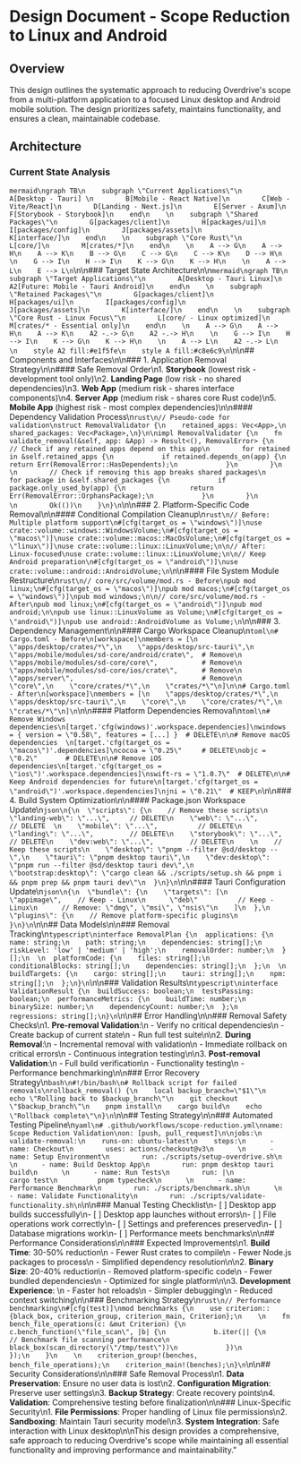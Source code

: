 # Design Document - Scope Reduction to Linux and Android

## Overview

This design outlines the systematic approach to reducing Overdrive's scope from a multi-platform application to a focused Linux desktop and Android mobile solution. The design prioritizes safety, maintains functionality, and ensures a clean, maintainable codebase.

## Architecture

### Current State Analysis

```mermaid\ngraph TB\n    subgraph \"Current Applications\"\n        A[Desktop - Tauri] \n        B[Mobile - React Native]\n        C[Web - Vite/React]\n        D[Landing - Next.js]\n        E[Server - Axum]\n        F[Storybook - Storybook]\n    end\n    \n    subgraph \"Shared Packages\"\n        G[packages/client]\n        H[packages/ui]\n        I[packages/config]\n        J[packages/assets]\n        K[interface/]\n    end\n    \n    subgraph \"Core Rust\"\n        L[core/]\n        M[crates/*]\n    end\n    \n    A --> G\n    A --> H\n    A --> K\n    B --> G\n    C --> G\n    C --> K\n    D --> H\n    \n    G --> I\n    H --> I\n    K --> G\n    K --> H\n    \n    A --> L\n    E --> L\n```\n\n### Target State Architecture\n\n```mermaid\ngraph TB\n    subgraph \"Target Applications\"\n        A[Desktop - Tauri Linux]\n        A2[Future: Mobile - Tauri Android]\n    end\n    \n    subgraph \"Retained Packages\"\n        G[packages/client]\n        H[packages/ui]\n        I[packages/config]\n        J[packages/assets]\n        K[interface/]\n    end\n    \n    subgraph \"Core Rust - Linux Focus\"\n        L[core/ - Linux optimized]\n        M[crates/* - Essential only]\n    end\n    \n    A --> G\n    A --> H\n    A --> K\n    A2 -.-> G\n    A2 -.-> H\n    \n    G --> I\n    H --> I\n    K --> G\n    K --> H\n    \n    A --> L\n    A2 -.-> L\n    \n    style A2 fill:#e1f5fe\n    style A fill:#c8e6c9\n```\n\n## Components and Interfaces\n\n### 1. Application Removal Strategy\n\n#### Safe Removal Order\n1. **Storybook** (lowest risk - development tool only)\n2. **Landing Page** (low risk - no shared dependencies)\n3. **Web App** (medium risk - shares interface components)\n4. **Server App** (medium risk - shares core Rust code)\n5. **Mobile App** (highest risk - most complex dependencies)\n\n#### Dependency Validation Process\n```rust\n// Pseudo-code for validation\nstruct RemovalValidator {\n    retained_apps: Vec<App>,\n    shared_packages: Vec<Package>,\n}\n\nimpl RemovalValidator {\n    fn validate_removal(&self, app: &App) -> Result<(), RemovalError> {\n        // Check if any retained apps depend on this app\n        for retained in &self.retained_apps {\n            if retained.depends_on(app) {\n                return Err(RemovalError::HasDependents);\n            }\n        }\n        \n        // Check if removing this app breaks shared packages\n        for package in &self.shared_packages {\n            if package.only_used_by(app) {\n                return Err(RemovalError::OrphansPackage);\n            }\n        }\n        \n        Ok(())\n    }\n}\n```\n\n### 2. Platform-Specific Code Removal\n\n#### Conditional Compilation Cleanup\n```rust\n// Before: Multiple platform support\n#[cfg(target_os = \"windows\")]\nuse crate::volume::windows::WindowsVolume;\n#[cfg(target_os = \"macos\")]\nuse crate::volume::macos::MacOsVolume;\n#[cfg(target_os = \"linux\")]\nuse crate::volume::linux::LinuxVolume;\n\n// After: Linux-focused\nuse crate::volume::linux::LinuxVolume;\n\n// Keep Android preparation\n#[cfg(target_os = \"android\")]\nuse crate::volume::android::AndroidVolume;\n```\n\n#### File System Module Restructure\n```rust\n// core/src/volume/mod.rs - Before\npub mod linux;\n#[cfg(target_os = \"macos\")]\npub mod macos;\n#[cfg(target_os = \"windows\")]\npub mod windows;\n\n// core/src/volume/mod.rs - After\npub mod linux;\n#[cfg(target_os = \"android\")]\npub mod android;\n\npub use linux::LinuxVolume as Volume;\n#[cfg(target_os = \"android\")]\npub use android::AndroidVolume as Volume;\n```\n\n### 3. Dependency Management\n\n#### Cargo Workspace Cleanup\n```toml\n# Cargo.toml - Before\n[workspace]\nmembers = [\n    \"apps/desktop/crates/*\",\n    \"apps/desktop/src-tauri\",\n    \"apps/mobile/modules/sd-core/android/crate\",  # Remove\n    \"apps/mobile/modules/sd-core/core\",           # Remove\n    \"apps/mobile/modules/sd-core/ios/crate\",      # Remove\n    \"apps/server\",                                # Remove\n    \"core\",\n    \"core/crates/*\",\n    \"crates/*\"\n]\n\n# Cargo.toml - After\n[workspace]\nmembers = [\n    \"apps/desktop/crates/*\",\n    \"apps/desktop/src-tauri\",\n    \"core\",\n    \"core/crates/*\",\n    \"crates/*\"\n]\n```\n\n#### Platform Dependencies Removal\n```toml\n# Remove Windows dependencies\n[target.'cfg(windows)'.workspace.dependencies]\nwindows = { version = \"0.58\", features = [...] }  # DELETE\n\n# Remove macOS dependencies  \n[target.'cfg(target_os = \"macos\")'.dependencies]\ncocoa = \"0.25\"     # DELETE\nobjc = \"0.2\"       # DELETE\n\n# Remove iOS dependencies\n[target.'cfg(target_os = \"ios\")'.workspace.dependencies]\nswift-rs = \"1.0.7\"  # DELETE\n\n# Keep Android dependencies for future\n[target.'cfg(target_os = \"android\")'.workspace.dependencies]\njni = \"0.21\"  # KEEP\n```\n\n### 4. Build System Optimization\n\n#### Package.json Workspace Update\n```json\n{\n  \"scripts\": {\n    // Remove these scripts\n    \"landing-web\": \"...\",     // DELETE\n    \"web\": \"...\",             // DELETE  \n    \"mobile\": \"...\",          // DELETE\n    \"landing\": \"...\",         // DELETE\n    \"storybook\": \"...\",       // DELETE\n    \"dev:web\": \"...\",         // DELETE\n    \n    // Keep these scripts\n    \"desktop\": \"pnpm --filter @sd/desktop --\",\n    \"tauri\": \"pnpm desktop tauri\",\n    \"dev:desktop\": \"pnpm run --filter @sd/desktop tauri dev\",\n    \"bootstrap:desktop\": \"cargo clean && ./scripts/setup.sh && pnpm i && pnpm prep && pnpm tauri dev\"\n  }\n}\n```\n\n#### Tauri Configuration Update\n```json\n{\n  \"bundle\": {\n    \"targets\": [\n      \"appimage\",    // Keep - Linux\n      \"deb\"          // Keep - Linux\n      // Remove: \"dmg\", \"msi\", \"nsis\"\n    ]\n  },\n  \"plugins\": {\n    // Remove platform-specific plugins\n  }\n}\n```\n\n## Data Models\n\n### Removal Tracking\n```typescript\ninterface RemovalPlan {\n  applications: {\n    name: string;\n    path: string;\n    dependencies: string[];\n    riskLevel: 'low' | 'medium' | 'high';\n    removalOrder: number;\n  }[];\n  \n  platformCode: {\n    files: string[];\n    conditionalBlocks: string[];\n    dependencies: string[];\n  };\n  \n  buildTargets: {\n    cargo: string[];\n    tauri: string[];\n    npm: string[];\n  };\n}\n```\n\n### Validation Results\n```typescript\ninterface ValidationResult {\n  buildSuccess: boolean;\n  testsPassing: boolean;\n  performanceMetrics: {\n    buildTime: number;\n    binarySize: number;\n    dependencyCount: number;\n  };\n  regressions: string[];\n}\n```\n\n## Error Handling\n\n### Removal Safety Checks\n1. **Pre-removal Validation**:\n   - Verify no critical dependencies\n   - Create backup of current state\n   - Run full test suite\n\n2. **During Removal**:\n   - Incremental removal with validation\n   - Immediate rollback on critical errors\n   - Continuous integration testing\n\n3. **Post-removal Validation**:\n   - Full build verification\n   - Functionality testing\n   - Performance benchmarking\n\n### Error Recovery Strategy\n```bash\n#!/bin/bash\n# Rollback script for failed removals\nrollback_removal() {\n    local backup_branch=\"$1\"\n    echo \"Rolling back to $backup_branch\"\n    git checkout \"$backup_branch\"\n    pnpm install\n    cargo build\n    echo \"Rollback complete\"\n}\n```\n\n## Testing Strategy\n\n### Automated Testing Pipeline\n```yaml\n# .github/workflows/scope-reduction.yml\nname: Scope Reduction Validation\non: [push, pull_request]\n\njobs:\n  validate-removal:\n    runs-on: ubuntu-latest\n    steps:\n      - name: Checkout\n        uses: actions/checkout@v3\n      \n      - name: Setup Environment\n        run: ./scripts/setup-overdrive.sh\n      \n      - name: Build Desktop App\n        run: pnpm desktop tauri build\n      \n      - name: Run Tests\n        run: |\n          cargo test\n          pnpm typecheck\n      \n      - name: Performance Benchmark\n        run: ./scripts/benchmark.sh\n      \n      - name: Validate Functionality\n        run: ./scripts/validate-functionality.sh\n```\n\n### Manual Testing Checklist\n- [ ] Desktop app builds successfully\n- [ ] Desktop app launches without errors\n- [ ] File operations work correctly\n- [ ] Settings and preferences preserved\n- [ ] Database migrations work\n- [ ] Performance meets benchmarks\n\n## Performance Considerations\n\n### Expected Improvements\n1. **Build Time**: 30-50% reduction\n   - Fewer Rust crates to compile\n   - Fewer Node.js packages to process\n   - Simplified dependency resolution\n\n2. **Binary Size**: 20-40% reduction\n   - Removed platform-specific code\n   - Fewer bundled dependencies\n   - Optimized for single platform\n\n3. **Development Experience**: \n   - Faster hot reloads\n   - Simpler debugging\n   - Reduced context switching\n\n### Benchmarking Strategy\n```rust\n// Performance benchmarking\n#[cfg(test)]\nmod benchmarks {\n    use criterion::{black_box, criterion_group, criterion_main, Criterion};\n    \n    fn bench_file_operations(c: &mut Criterion) {\n        c.bench_function(\"file_scan\", |b| {\n            b.iter(|| {\n                // Benchmark file scanning performance\n                black_box(scan_directory(\"/tmp/test\"))\n            })\n        });\n    }\n    \n    criterion_group!(benches, bench_file_operations);\n    criterion_main!(benches);\n}\n```\n\n## Security Considerations\n\n### Safe Removal Process\n1. **Data Preservation**: Ensure no user data is lost\n2. **Configuration Migration**: Preserve user settings\n3. **Backup Strategy**: Create recovery points\n4. **Validation**: Comprehensive testing before finalization\n\n### Linux-Specific Security\n1. **File Permissions**: Proper handling of Linux file permissions\n2. **Sandboxing**: Maintain Tauri security model\n3. **System Integration**: Safe interaction with Linux desktop\n\nThis design provides a comprehensive, safe approach to reducing Overdrive's scope while maintaining all essential functionality and improving performance and maintainability."
